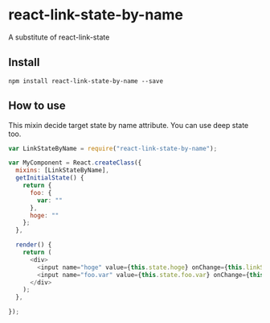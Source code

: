 # react-link-state-by-name
A substitute of react-link-state

## Install

```
npm install react-link-state-by-name --save
```

## How to use
This mixin decide target state by name attribute.
You can use deep state too.

``` javascript
var LinkStateByName = require("react-link-state-by-name");

var MyComponent = React.createClass({
  mixins: [LinkStateByName],
  getInitialState() {
    return {
      foo: {
        var: ""
      },
      hoge: ""
    };
  },

  render() {
    return (
      <div>
        <input name="hoge" value={this.state.hoge} onChange={this.linkStateByName} />
        <input name="foo.var" value={this.state.foo.var} onChange={this.linkStateByName} />
      </div>
    );
  },

});
```
